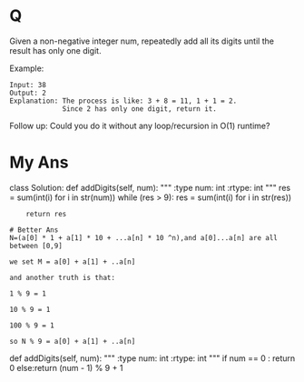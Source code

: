 # Q
Given a non-negative integer num, repeatedly add all its digits until the result has only one digit.

Example:
```
Input: 38
Output: 2 
Explanation: The process is like: 3 + 8 = 11, 1 + 1 = 2. 
             Since 2 has only one digit, return it.
```             
Follow up:
Could you do it without any loop/recursion in O(1) runtime?
# My Ans
class Solution:
    def addDigits(self, num):
        """
        :type num: int
        :rtype: int
        """
        res = sum(int(i) for i in str(num))
        while (res > 9):
            res = sum(int(i) for i in str(res))
        
        return res
```
# Better Ans
N=(a[0] * 1 + a[1] * 10 + ...a[n] * 10 ^n),and a[0]...a[n] are all between [0,9]

we set M = a[0] + a[1] + ..a[n]

and another truth is that:

1 % 9 = 1

10 % 9 = 1

100 % 9 = 1

so N % 9 = a[0] + a[1] + ..a[n]

```
def addDigits(self, num):
    """
    :type num: int
    :rtype: int
    """
    if num == 0 : return 0
    else:return (num - 1) % 9 + 1
```    

